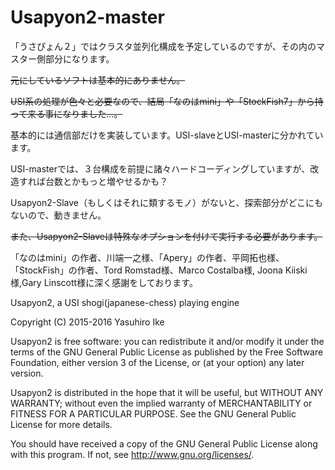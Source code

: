 # Usapyon2-master

「うさぴょん２」ではクラスタ並列化構成を予定しているのですが、その内のマスター側部分になります。

<strike>元にしているソフトは基本的にありません。</strike>

<strike>USI系の処理が色々と必要なので、結局「なのはmini」や「StockFish7」から持って来る事になりました…。</strike>

基本的には通信部だけを実装しています。USI-slaveとUSI-masterに分かれています。

USI-masterでは、３台構成を前提に諸々ハードコーディングしていますが、改造すれば台数とかもっと増やせるかも？

Usapyon2-Slave（もしくはそれに類するモノ）がないと、探索部分がどこにもないので、動きません。

<strike>また、Usapyon2-Slaveは特殊なオプションを付けて実行する必要があります。</strike>

「なのはmini」の作者、川端一之様、「Apery」の作者、平岡拓也様、 「StockFish」の作者、Tord Romstad様、Marco Costalba様, Joona Kiiski様,Gary Linscott様に深く感謝をしております。

Usapyon2, a USI shogi(japanese-chess) playing engine

Copyright (C) 2015-2016 Yasuhiro Ike

Usapyon2 is free software: you can redistribute it and/or modify it under the terms of the GNU General Public License as published by the Free Software Foundation, either version 3 of the License, or (at your option) any later version.

Usapyon2 is distributed in the hope that it will be useful, but WITHOUT ANY WARRANTY; without even the implied warranty of MERCHANTABILITY or FITNESS FOR A PARTICULAR PURPOSE. See the GNU General Public License for more details.

You should have received a copy of the GNU General Public License along with this program. If not, see http://www.gnu.org/licenses/.
